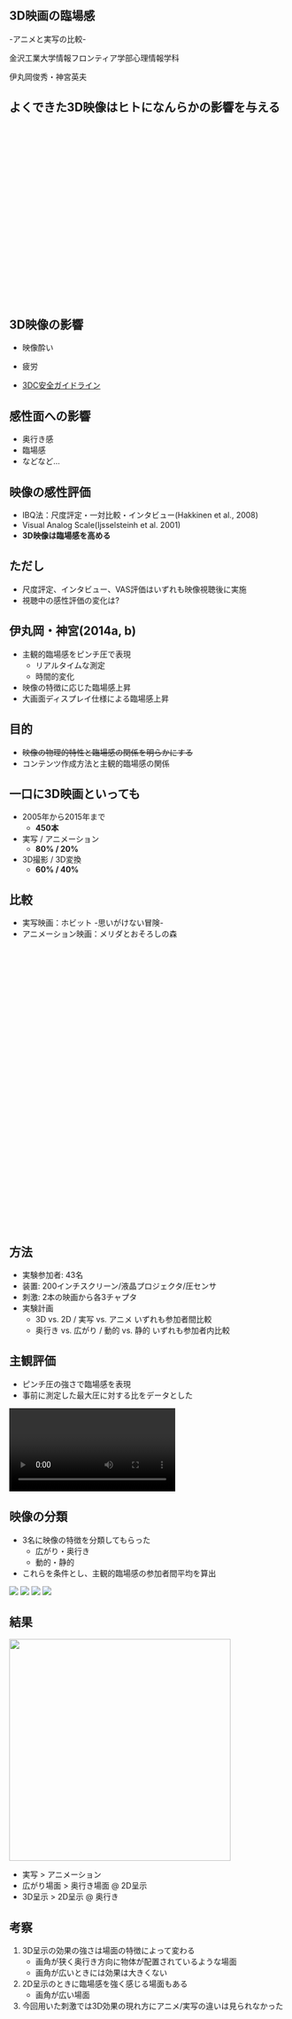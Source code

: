 ## 3D映画の臨場感
-アニメと実写の比較-

金沢工業大学情報フロンティア学部心理情報学科

伊丸岡俊秀・神宮英夫



## よくできた3D映像はヒトになんらかの影響を与える

<iframe width="560" height="315" data-src="http://www.youtube.com/embed/OiTiKOy59o4?autoplay=0&start=15&?html5=1" frameborder="0" allowfullscreen="allowfullscreen"></iframe>


## 3D映像の影響

- 映像酔い
- 疲労

- [3DC安全ガイドライン](http://www.3dc.gr.jp/jp/scmt_wg_rep/3dc_guideJ_20111031.pdf)


## 感性面への影響

 - 奥行き感
 - 臨場感
 - などなど...


## 映像の感性評価

 - IBQ法：尺度評定・一対比較・インタビュー(Hakkinen et al., 2008)
 - Visual Analog Scale(Ijsselsteinh et al. 2001)
 - __3D映像は臨場感を高める__


## ただし

- 尺度評定、インタビュー、VAS評価はいずれも映像視聴後に実施
- 視聴中の感性評価の変化は?



## 伊丸岡・神宮(2014a, b)

- 主観的臨場感をピンチ圧で表現
  - リアルタイムな測定
  - 時間的変化
- 映像の特徴に応じた臨場感上昇
- 大画面ディスプレイ仕様による臨場感上昇


## 目的

- ~~映像の物理的特性と臨場感の関係を明らかにする~~
- コンテンツ作成方法と主観的臨場感の関係<!-- .element: class="fragment roll-in" data-fragment-index="1" -->


## 一口に3D映画といっても

- 2005年から2015年まで
  - __450本__ <!-- .element: class="fragment roll-in" data-fragment-index="1" -->
- 実写 / アニメーション
  - __80% / 20%__ <!-- .element: class="fragment" roll-in data-fragment-index="2" --> 
- 3D撮影 / 3D変換
  - __60% / 40%__ <!-- .element: class="fragment" roll-in data-fragment-index="3" --> 


## 比較

- 実写映画：ホビット -思いがけない冒険-
- アニメーション映画：メリダとおそろしの森

<iframe width="448" height="252" data-src="http://www.youtube.com/embed/T1SBjAuMN6A?autoplay=0&start=15&?html5=1" frameborder="0" allowfullscreen="allowfullscreen"></iframe>

<iframe width="448" height="252" data-src="http://www.youtube.com/embed/SDnYMbYB-nU?autoplay=0&start=15&?html5=1" frameborder="0" allowfullscreen="allowfullscreen"></iframe>



## 方法

- 実験参加者: 43名
- 装置: 200インチスクリーン/液晶プロジェクタ/圧センサ
- 刺激: 2本の映画から各3チャプタ
- 実験計画
  - 3D vs. 2D / 実写 vs. アニメ いずれも参加者間比較
  - 奥行き vs. 広がり / 動的 vs. 静的 いずれも参加者内比較


## 主観評価

- ピンチ圧の強さで臨場感を表現
- 事前に測定した最大圧に対する比をデータとした

<video  class="stretch" data-autoplay data-src="./res2.m4v" autoplay></video>


## 映像の分類

- 3名に映像の特徴を分類してもらった
  - 広がり・奥行き
  - 動的・静的
- これらを条件とし、主観的臨場感の参加者間平均を算出

![](./sc1.png)
![](./sc2.png)
![](./sc3.png)
![](./sc4.png)


## 結果

<img src="./result.png" height=400px border="0">

- 実写 > アニメーション <!-- .element: class="fragment highlight-current-blue" roll-in data-fragment-index="1" --> 
- 広がり場面 > 奥行き場面 @ 2D呈示 <!-- .element: class="fragment highlight-current-blue" roll-in data-fragment-index="2" -->
- 3D呈示 > 2D呈示 @ 奥行き<!-- .element: class="fragment highlight-current-blue" roll-in data-fragment-index="3" -->



## 考察

1. 3D呈示の効果の強さは場面の特徴によって変わる <!-- .element: class="fragment highlight-current-red" roll-in data-fragment-index="1" --> 
   - 画角が狭く奥行き方向に物体が配置されているような場面
   - 画角が広いときには効果は大きくない
2. 2D呈示のときに臨場感を強く感じる場面もある<!-- .element: class="fragment highlight-current-red" roll-in data-fragment-index="2" --> 
   - 画角が広い場面
3. 今回用いた刺激では3D効果の現れ方にアニメ/実写の違いは見られなかった<!-- .element: class="fragment highlight-current-red" roll-in data-fragment-index="3" --> 
